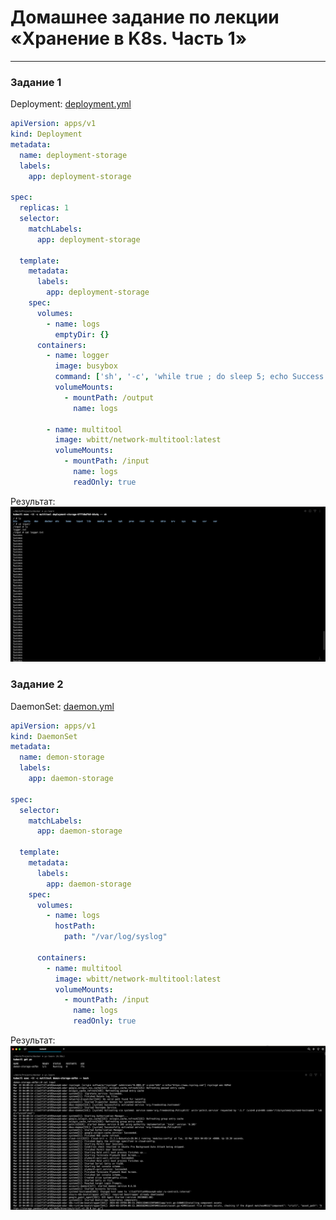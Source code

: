 # Домашнее задание по лекции «Хранение в K8s. Часть 1»

---

### Задание 1

Deployment: [deployment.yml](assets%2Fk8s%2Fhw-89%2Fdeployment.yml)
```yaml
apiVersion: apps/v1
kind: Deployment
metadata:
  name: deployment-storage
  labels:
    app: deployment-storage

spec:
  replicas: 1
  selector:
    matchLabels:
      app: deployment-storage

  template:
    metadata:
      labels:
        app: deployment-storage
    spec:
      volumes:
        - name: logs
          emptyDir: {}
      containers:
        - name: logger
          image: busybox
          command: ['sh', '-c', 'while true ; do sleep 5; echo Success >> /output/logger.txt; done']
          volumeMounts:
            - mountPath: /output
              name: logs

        - name: multitool
          image: wbitt/network-multitool:latest
          volumeMounts:
            - mountPath: /input
              name: logs
              readOnly: true
```

Результат:
![hw-89-1-1.png](assets%2Fimages%2Fhw-89%2Fhw-89-1-1.png)


### Задание 2
DaemonSet: [daemon.yml](assets%2Fk8s%2Fhw-89%2Fdaemon.yml)
```yaml
apiVersion: apps/v1
kind: DaemonSet
metadata:
  name: demon-storage
  labels:
    app: daemon-storage

spec:
  selector:
    matchLabels:
      app: daemon-storage

  template:
    metadata:
      labels:
        app: daemon-storage
    spec:
      volumes:
        - name: logs
          hostPath:
            path: "/var/log/syslog"

      containers:
        - name: multitool
          image: wbitt/network-multitool:latest
          volumeMounts:
            - mountPath: /input
              name: logs
              readOnly: true
```

Результат:
![hw-89-2-1.png](assets%2Fimages%2Fhw-89%2Fhw-89-2-1.png)